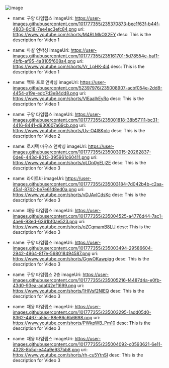
![image](https://user-images.githubusercontent.com/101777355/235548259-80848d5e-35d8-41ed-9e96-b063e9455354.png)



- name: 구양 타임랩스 
  imageUri: https://user-images.githubusercontent.com/101777355/235370873-bec1f63f-b44f-4803-8c18-7ee4ec3efc84.png
  uri: https://www.youtube.com/shorts/M4RLMkOX2EY
  desc: This is the description for Video 1


- name: 마샬 언박싱
  imageUri: https://user-images.githubusercontent.com/101777355/235161701-5d78554e-baf1-4bfb-af95-4a8105f608a4.png
  uri: https://www.youtube.com/shorts/Vr_LpHK-4i4
  desc: This is the description for Video 1


- name: 맥북 프로 언박싱
  imageUri: https://user-images.githubusercontent.com/52397976/235008907-acbf054e-2dd8-4454-a19e-edc7d3e84dd8.png
  uri: https://www.youtube.com/shorts/VlEaalhEyRo
  desc: This is the description for Video 1

- name: 구양 타임랩스
  imageUri: https://user-images.githubusercontent.com/101777355/235001818-38b57111-bc31-4416-8441-d930607a69cb.png
  uri: https://www.youtube.com/shorts/Uv-O4I8KpIc
  desc: This is the description for Video 2

- name: 로지텍 마우스 언박싱
  imageUri: https://user-images.githubusercontent.com/101777355/235003015-20262837-0de6-443d-8013-395961c60411.png
  uri: https://www.youtube.com/shorts/qLDp0gELj2E
  desc: This is the description for Video 3

- name: 라이트바
  imageUri: https://user-images.githubusercontent.com/101777355/235003184-7d042b4b-c2aa-45a1-8742-be7e61d8ed0a.png
  uri: https://www.youtube.com/shorts/vDJAvlCdsKc
  desc: This is the description for Video 3

- name: 재웅 타임랩스
  imageUri: https://user-images.githubusercontent.com/101777355/235004525-a4776d44-7ac1-4ae6-93ed-6361bf0ae523.png
  uri: https://www.youtube.com/shorts/oZCqmamB8LU
  desc: This is the description for Video 3

- name: 구양 타임랩스
  imageUri: https://user-images.githubusercontent.com/101777355/235003494-29586604-2942-4964-8f7e-598018494587.png
  uri: https://www.youtube.com/shorts/GgwOKawpjqg
  desc: This is the description for Video 3
  
- name: 구양 타임랩스 2층
  imageUri: https://user-images.githubusercontent.com/101777355/235005216-f4487d4a-e0fb-43d0-93ea-adaf42ef1699.png
  uri: https://www.youtube.com/shorts/1HIVsf2NlEQ
  desc: This is the description for Video 3

- name: 재웅 타임랩스
  imageUri: https://user-images.githubusercontent.com/101777355/235003295-1add05d0-8362-4467-a55c-88e86c6b6698.png
  uri: https://www.youtube.com/shorts/PWkpWB_Pm10
  desc: This is the description for Video 3

- name: 재웅 타임랩스
  imageUri: https://user-images.githubusercontent.com/101777355/235004092-c0593621-6e11-4328-8b5d-e44a9e937bb8.png
  uri: https://www.youtube.com/shorts/rh-cu5YtnSI
  desc: This is the description for Video 3
